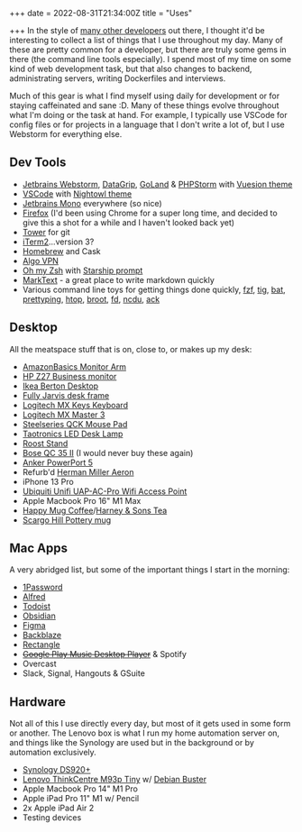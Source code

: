 +++
date = 2022-08-31T21:34:00Z
title = "Uses"

+++
In the style of [many other developers](https://uses.tech/) out there, I thought it'd be interesting to collect a list of things that I use throughout my day. Many of these are pretty common for a developer, but there are truly some gems in there (the command line tools especially). I spend most of my time on some kind of web development task, but that also changes to backend, administrating servers, writing Dockerfiles and interviews.

Much of this gear is what I find myself using daily for development or for staying caffeinated and sane :D. Many of these things evolve throughout what I'm doing or the task at hand. For example, I typically use VSCode for config files or for projects in a language that I don't write a lot of, but I use Webstorm for everything else.

## Dev Tools

* [Jetbrains Webstorm](https://www.jetbrains.com/webstorm/), [DataGrip](https://www.jetbrains.com/datagrip/), [GoLand](https://www.jetbrains.com/go/) & [PHPStorm](https://www.jetbrains.com/phpstorm/) with [Vuesion theme](https://plugins.jetbrains.com/plugin/12226-vuesion-theme)
* [VSCode](https://code.visualstudio.com/) with [Nightowl theme](https://marketplace.visualstudio.com/items?itemName=sdras.night-owl)
* [Jetbrains Mono](https://www.jetbrains.com/lp/mono/) everywhere (so nice)
* [Firefox](https://www.mozilla.org/en-US/firefox/developer/) (I'd been using Chrome for a super long time, and decided to give this a shot for a while and I haven't looked back yet)
* [Tower](https://www.git-tower.com/mac) for git
* [iTerm2](https://iterm2.com/)…version 3?
* [Homebrew](https://brew.sh/) and Cask
* [Algo VPN](https://github.com/trailofbits/algo)
* [Oh my Zsh](https://ohmyz.sh/) with [Starship prompt](https://starship.rs/)
* [MarkText](https://marktext.app/) - a great place to write markdown quickly
* Various command line toys for getting things done quickly, [fzf](https://github.com/junegunn/fzf), [tig](https://jonas.github.io/tig/), [bat](https://github.com/sharkdp/bat), [prettyping](http://denilson.sa.nom.br/prettyping/), [htop](http://hisham.hm/htop/), [broot](https://github.com/Canop/broot), [fd](https://github.com/sharkdp/fd/), [ncdu](https://dev.yorhel.nl/ncdu), [ack](https://beyondgrep.com/)

## Desktop

All the meatspace stuff that is on, close to, or makes up my desk:

* [AmazonBasics Monitor Arm](https://www.amazon.com/AmazonBasics-Premium-Single-Monitor-Stand/dp/B00MIBN16O)
* [HP Z27 Business monitor](https://support.hp.com/us-en/document/c05962242)
* [Ikea Berton Desktop](https://www.ikea.com/us/en/p/gerton-tabletop-beech-50106773/)
* [Fully Jarvis desk frame](https://www.fully.com/standing-desks/jarvis/jarvis-frame-only.html)
* [Logitech MX Keys Keyboard](https://www.amazon.com/Logitech-Advanced-Wireless-Illuminated-Keyboard/dp/B07S92QBCJ)
* [Logitech MX Master 3](https://www.amazon.com/Logitech-Master-Advanced-Wireless-Mouse/dp/B07S395RWD)
* [Steelseries QCK Mouse Pad](https://steelseries.com/gaming-mousepads/qck-series#qck-medium)
* [Taotronics LED Desk Lamp](https://www.amazon.com/TaoTronics-Charging-Temperatures-Brightness-Licensing/dp/B07QPS3JHK?ref_=TopRatedC&pf_rd_p=bdb73aea-8477-5114-ae23-0a06b01f5467&pf_rd_s=merchandised-search-6&pf_rd_t=101&pf_rd_i=1063292&pf_rd_m=ATVPDKIKX0DER&pf_rd_r=5FQXXPG0XGCAGVEYP13R&pf_rd_r=5FQXXPG0XGCAGVEYP13R&pf_rd_p=bdb73aea-8477-5114-ae23-0a06b01f5467)
* [Roost Stand](https://www.therooststand.com/)
* [Bose QC 35 II](https://www.bose.com/en_us/products/headphones/over_ear_headphones/quietcomfort-35-wireless-ii.html#v=qc35_ii_black) (I would never buy these again)
* [Anker PowerPort 5](https://www.anker.com/products/variant/powerport-5/A2124112)
* Refurb'd [Herman Miller Aeron](https://store.hermanmiller.com/office/office-chairs/aeron-chair/2195348.html?lang=en_US)
* iPhone 13 Pro
* [Ubiquiti Unifi UAP-AC-Pro Wifi Access Point](https://www.amazon.com/Ubiquiti-Networks-802-11ac-Dual-Radio-UAP-AC-PRO-US/dp/B015PRO512)
* Apple Macbook Pro 16" M1 Max
* [Happy Mug Coffee](https://happymugcoffee.com/)/[Harney & Sons Tea](https://www.harney.com/)
* [Scargo Hill Pottery mug](https://scargopottery.com/)

## Mac Apps

A very abridged list, but some of the important things I start in the morning:

* [1Password](https://1password.com/)
* [Alfred](https://www.alfredapp.com/)
* [Todoist](https://todoist.com/)
* [Obsidian]()
* [Figma](https://www.figma.com/)
* [Backblaze](https://www.backblaze.com/)
* [Rectangle](https://rectangleapp.com/)
* [~~Google Play Music Desktop Player~~](https://www.googleplaymusicdesktopplayer.com/) & Spotify
* Overcast
* Slack, Signal, Hangouts & GSuite

## Hardware

Not all of this I use directly every day, but most of it gets used in some form or another. The Lenovo box is what I run my home automation server on, and things like the Synology are used but in the background or by automation exclusively.

* [Synology DS920+](https://www.synology.com/en-us/products/DS920+)
* [Lenovo ThinkCentre M93p Tiny](https://www.lenovo.com/us/en/desktops/thinkcentre/m-series-tiny/m93-m93p/) w/ [Debian Buster](https://wiki.debian.org/DebianBuster)
* Apple Macbook Pro 14" M1 Pro
* Apple iPad Pro 11" M1 w/ Pencil
* 2x Apple iPad Air 2
* Testing devices